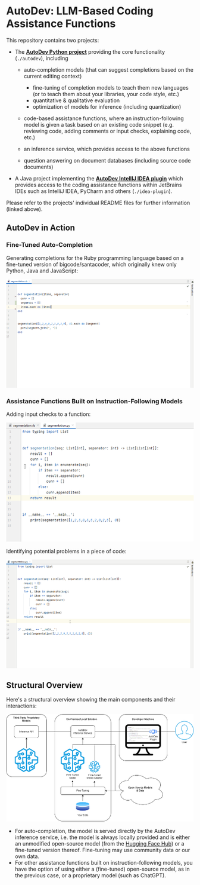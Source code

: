 # AutoDev: LLM-Based Coding Assistance Functions

This repository contains two projects:

* The [**AutoDev Python project**](autodev/README.md) providing the core functionality (`./autodev`), including
  * auto-completion models (that can suggest completions based on the current editing context)
    * fine-tuning of completion models to teach them new languages (or to teach them about your libraries, your code style, etc.)
    * quantitative & qualitative evaluation
    * optimization of models for inference (including quantization) 

  * code-based assistance functions, where an instruction-following model is given a task based on an existing code snippet (e.g. reviewing code, adding comments or input checks, explaining code, etc.)
  * an inference service, which provides access to the above functions
  * question answering on document databases (including source code documents)
* A Java project implementing the [**AutoDev IntellIJ IDEA plugin**](idea-plugin/README.md) which provides access to the coding assistance functions within JetBrains IDEs such as IntelliJ IDEA, PyCharm and others (`./idea-plugin`).

Please refer to the projects' individual README files for further information (linked above).

## AutoDev in Action

### Fine-Tuned Auto-Completion

Generating completions for the Ruby programming language based on a fine-tuned version of bigcode/santacoder, which originally knew only Python, Java and JavaScript:

![Example: auto-completion](images/auto-completion-ruby.gif "Auto-completion in IntelliJ IDEA")

### Assistance Functions Built on Instruction-Following Models

Adding input checks to a function:

![Example: adding input checks](images/add-input-checks.gif "Adding input checks in IntelliJ IDEA")

Identifying potential problems in a piece of code:

![Example: identifying potential problems](images/potential-problems.gif "Identifying potential problems of a piece of code in IntelliJ IDEA")

## Structural Overview

Here's a structural overview showing the main components and their interactions: 

![Example: auto-completion](images/arch.png "Structural Overview")

* For auto-completion, the model is served directly by the AutoDev inference service, i.e. the model is always locally provided and is either an unmodified open-source model (from the [Hugging Face Hub](https://huggingface.co/docs/hub/index)) or a fine-tuned version thereof. Fine-tuning may use community data or our own data.
* For other assistance functions built on instruction-following models, you have the option of using either a (fine-tuned) open-source model, as in the previous case, or a proprietary model (such as ChatGPT). 